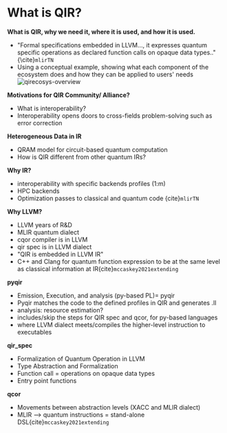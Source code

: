 # What is QIR?
__What is QIR, why we need it, where it is used, and how it is used.__
- "Formal specifications embedded in LLVM..., it expresses quantum specific operations as declared function calls on opaque data types.." {\cite}`mlirTN`  
- Using a conceptual example, showing what each component of the ecosystem does and how they can be applied to users' needs
  ![qirecosys-overview](qirecosys.png)

__Motivations for QIR Community/ Alliance?__
- What is interoperability?
- Interoperability opens doors to cross-fields problem-solving such as error correction 
  
__Heterogeneous Data in IR__
- QRAM model for circuit-based quantum computation
- How is QIR different from other quantum IRs?

__Why IR?__
- interoperability with specific backends profiles (1:m) 
-  HPC backends 
-  Optimization passes to classical and quantum code 
 \{cite}`mlirTN` 

__Why LLVM?__
-  LLVM years of R&D
- MLIR quantum dialect 
- cqor compiler is in LLVM 
- qir spec is in LLVM dialect 
- "QIR is embedded in LLVM IR"
-  C++ and Clang for quantum function expression to be at the same level as classical information at IR\{cite}`mccaskey2021extending`

__pyqir__ 
- Emission, Execution, and analysis (py-based PL)= pyqir 
- Pyqir matches the code to the defined profiles in QIR and generates .ll
- analysis: resource estimation?
- includes/skip the steps for QIR spec and qcor, for py-based languages 
- where LLVM dialect meets/compiles the higher-level instruction to executables 

__qir_spec__ 
- Formalization of Quantum Operation in LLVM
- Type Abstraction and Formalization 
- Function call = operations on opaque data types 
- Entry point functions 

__qcor__ 
- Movements between abstraction levels (XACC and MLIR dialect) 
-  MLIR --> quantum instructions = stand-alone DSL\{cite}`mccaskey2021extending`
